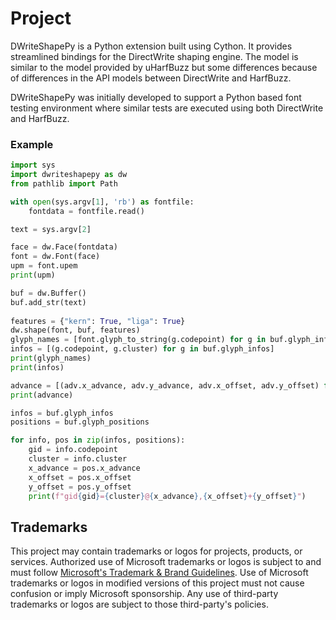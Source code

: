 # Project

DWriteShapePy is a Python extension built using Cython. It provides streamlined bindings for
the DirectWrite shaping engine. The model is similar to the model provided by uHarfBuzz but some 
differences because of differences in the API models between DirectWrite and HarfBuzz. 

DWriteShapePy was initially developed to support a Python based font testing environment where similar tests are 
executed using both DirectWrite and HarfBuzz. 

### Example

```python
import sys
import dwriteshapepy as dw 
from pathlib import Path

with open(sys.argv[1], 'rb') as fontfile:
    fontdata = fontfile.read()

text = sys.argv[2]

face = dw.Face(fontdata)
font = dw.Font(face)
upm = font.upem
print(upm)

buf = dw.Buffer()
buf.add_str(text)
    
features = {"kern": True, "liga": True}
dw.shape(font, buf, features)
glyph_names = [font.glyph_to_string(g.codepoint) for g in buf.glyph_infos]
infos = [(g.codepoint, g.cluster) for g in buf.glyph_infos]
print(glyph_names)
print(infos)

advance = [(adv.x_advance, adv.y_advance, adv.x_offset, adv.y_offset) for adv in buf.glyph_positions]
print(advance)

infos = buf.glyph_infos
positions = buf.glyph_positions

for info, pos in zip(infos, positions):
    gid = info.codepoint
    cluster = info.cluster
    x_advance = pos.x_advance
    x_offset = pos.x_offset
    y_offset = pos.y_offset
    print(f"gid{gid}={cluster}@{x_advance},{x_offset}+{y_offset}")

```

## Trademarks

This project may contain trademarks or logos for projects, products, or services. Authorized use of Microsoft 
trademarks or logos is subject to and must follow 
[Microsoft's Trademark & Brand Guidelines](https://www.microsoft.com/en-us/legal/intellectualproperty/trademarks/usage/general).
Use of Microsoft trademarks or logos in modified versions of this project must not cause confusion or imply Microsoft sponsorship.
Any use of third-party trademarks or logos are subject to those third-party's policies.
